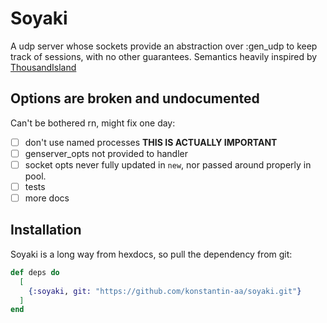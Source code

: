 # Soyaki
A udp server whose sockets provide an abstraction over :gen_udp to keep track of sessions, with no other guarantees. Semantics heavily inspired by [ThousandIsland](https://hexdocs.pm/thousand_island/ThousandIsland.html)

## Options are broken and undocumented
Can't be bothered rn, might fix one day:
- [ ] don't use named processes **THIS IS ACTUALLY IMPORTANT**
- [ ] genserver_opts not provided to handler
- [ ] socket opts never fully updated in `new`, nor passed around properly in pool.
- [ ] tests
- [ ] more docs

## Installation

Soyaki is a long way from hexdocs, so pull the dependency from git:

```elixir
def deps do
  [
    {:soyaki, git: "https://github.com/konstantin-aa/soyaki.git"}
  ]
end
```

